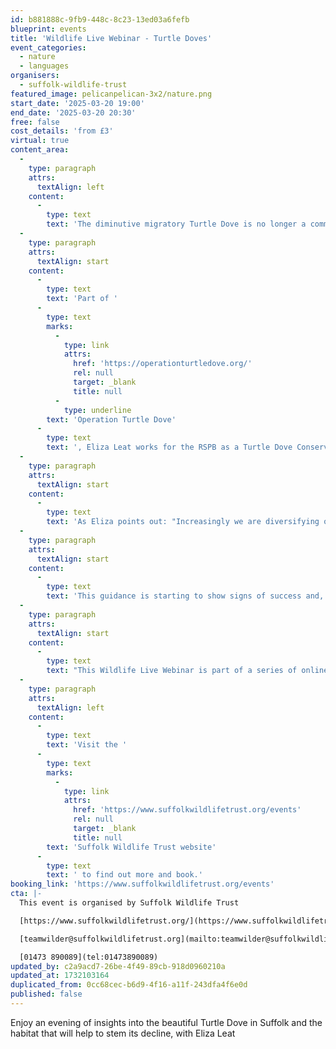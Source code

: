 ```yaml
---
id: b881888c-9fb9-448c-8c23-13ed03a6fefb
blueprint: events
title: 'Wildlife Live Webinar - Turtle Doves'
event_categories:
  - nature
  - languages
organisers:
  - suffolk-wildlife-trust
featured_image: pelicanpelican-3x2/nature.png
start_date: '2025-03-20 19:00'
end_date: '2025-03-20 20:30'
free: false
cost_details: 'from £3'
virtual: true
content_area:
  -
    type: paragraph
    attrs:
      textAlign: left
    content:
      -
        type: text
        text: 'The diminutive migratory Turtle Dove is no longer a common sight during British summers but Operation Turtle Dove and the landowners we work with are working to change that. Turtle Doves need accessible seed and water close to dense thorny nesting habitat to enable them to have more nesting attempts each breeding season. Turtle Doves are ground feeders and need bare ground or low vegetation to be able to land and forage for seed. Tidier landscapes with fewer annual arable plants and less spilt seed means Turtle Doves take longer to get into breeding condition when they arrive back from Africa, where they spend the winter.'
  -
    type: paragraph
    attrs:
      textAlign: start
    content:
      -
        type: text
        text: 'Part of '
      -
        type: text
        marks:
          -
            type: link
            attrs:
              href: 'https://operationturtledove.org/'
              rel: null
              target: _blank
              title: null
          -
            type: underline
        text: 'Operation Turtle Dove'
      -
        type: text
        text: ', Eliza Leat works for the RSPB as a Turtle Dove Conservation Advisor across Suffolk and the Brecks, working with landowners to create more nesting habitat, foraging habitat and ponds to help Turtle Doves and other wildlife thrive.'
  -
    type: paragraph
    attrs:
      textAlign: start
    content:
      -
        type: text
        text: 'As Eliza points out: "Increasingly we are diversifying our guidance so that landowners with woodland, caravan sites, orchards and even large gardens can all play their part in helping Turtle Doves."'
  -
    type: paragraph
    attrs:
      textAlign: start
    content:
      -
        type: text
        text: 'This guidance is starting to show signs of success and, coupled with action to stop unsustainable hunting on their flyway to & from Africa, there is real hope that the Turtle Dove’s characteristic call will once again be a sound of summer in the British countryside. Eliza will share her insights into this beautiful iconic dove, its lifestyle, migratory challenges and what we can do in Suffolk to help boost its numbers'
  -
    type: paragraph
    attrs:
      textAlign: start
    content:
      -
        type: text
        text: "This Wildlife Live Webinar is part of a series of online events on a range of wildlife topics. It is scheduled\_to last approximately one and a half hours, including a presentation plus a questions & answers session. Suffolk Wildlife Trust uses the Zoom platform for its webinars and, when you book, you will receive simple instructions on how to join the event from the comfort of your own\_home. When booking, please input the same email you will be using on the night. Subtitles are available."
  -
    type: paragraph
    attrs:
      textAlign: left
    content:
      -
        type: text
        text: 'Visit the '
      -
        type: text
        marks:
          -
            type: link
            attrs:
              href: 'https://www.suffolkwildlifetrust.org/events'
              rel: null
              target: _blank
              title: null
        text: 'Suffolk Wildlife Trust website'
      -
        type: text
        text: ' to find out more and book.'
booking_link: 'https://www.suffolkwildlifetrust.org/events'
cta: |-
  This event is organised by Suffolk Wildlife Trust

  [https://www.suffolkwildlifetrust.org/](https://www.suffolkwildlifetrust.org/)

  [teamwilder@suffolkwildlifetrust.org](mailto:teamwilder@suffolkwildlifetrust.org)

  [01473 890089](tel:01473890089)
updated_by: c2a9acd7-26be-4f49-89cb-918d0960210a
updated_at: 1732103164
duplicated_from: 0cc68cec-b6d9-4f16-a11f-243dfa4f6e0d
published: false
---
```

Enjoy an evening of insights into the beautiful Turtle Dove in Suffolk and the habitat that will help to stem its decline, with Eliza Leat